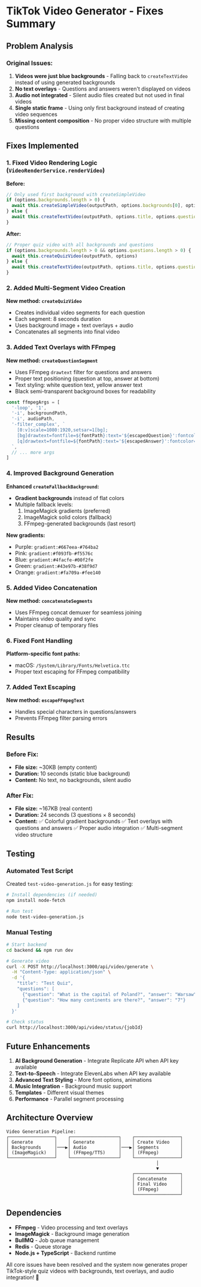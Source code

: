 # TikTok Video Generator - Fixes Summary

## Problem Analysis

### Original Issues:
1. **Videos were just blue backgrounds** - Falling back to `createTextVideo` instead of using generated backgrounds
2. **No text overlays** - Questions and answers weren't displayed on videos
3. **Audio not integrated** - Silent audio files created but not used in final videos
4. **Single static frame** - Using only first background instead of creating video sequences
5. **Missing content composition** - No proper video structure with multiple questions

## Fixes Implemented

### 1. Fixed Video Rendering Logic (`VideoRenderService.renderVideo`)

**Before:**
```typescript
// Only used first background with createSimpleVideo
if (options.backgrounds.length > 0) {
  await this.createSimpleVideo(outputPath, options.backgrounds[0], options.title)
} else {
  await this.createTextVideo(outputPath, options.title, options.questions)
}
```

**After:**
```typescript
// Proper quiz video with all backgrounds and questions
if (options.backgrounds.length > 0 && options.questions.length > 0) {
  await this.createQuizVideo(outputPath, options)
} else {
  await this.createTextVideo(outputPath, options.title, options.questions)
}
```

### 2. Added Multi-Segment Video Creation

**New method: `createQuizVideo`**
- Creates individual video segments for each question
- Each segment: 8 seconds duration
- Uses background image + text overlays + audio
- Concatenates all segments into final video

### 3. Added Text Overlays with FFmpeg

**New method: `createQuestionSegment`**
- Uses FFmpeg `drawtext` filter for questions and answers
- Proper text positioning (question at top, answer at bottom)
- Text styling: white question text, yellow answer text
- Black semi-transparent background boxes for readability

```typescript
const ffmpegArgs = [
  '-loop', '1',
  '-i', backgroundPath,
  '-i', audioPath,
  '-filter_complex', `
    [0:v]scale=1080:1920,setsar=1[bg];
    [bg]drawtext=fontfile=${fontPath}:text='${escapedQuestion}':fontcolor=white:fontsize=48:box=1:boxcolor=black@0.7:boxborderw=10:x=(w-text_w)/2:y=(h-text_h)/2-100[q];
    [q]drawtext=fontfile=${fontPath}:text='${escapedAnswer}':fontcolor=yellow:fontsize=42:box=1:boxcolor=black@0.7:boxborderw=8:x=(w-text_w)/2:y=(h-text_h)/2+100[v]
  `,
  // ... more args
]
```

### 4. Improved Background Generation

**Enhanced `createFallbackBackground`:**
- **Gradient backgrounds** instead of flat colors
- Multiple fallback levels:
  1. ImageMagick gradients (preferred)
  2. ImageMagick solid colors (fallback)
  3. FFmpeg-generated backgrounds (last resort)

**New gradients:**
- Purple: `gradient:#667eea-#764ba2`
- Pink: `gradient:#f093fb-#f5576c`
- Blue: `gradient:#4facfe-#00f2fe`
- Green: `gradient:#43e97b-#38f9d7`
- Orange: `gradient:#fa709a-#fee140`

### 5. Added Video Concatenation

**New method: `concatenateSegments`**
- Uses FFmpeg concat demuxer for seamless joining
- Maintains video quality and sync
- Proper cleanup of temporary files

### 6. Fixed Font Handling

**Platform-specific font paths:**
- macOS: `/System/Library/Fonts/Helvetica.ttc`
- Proper text escaping for FFmpeg compatibility

### 7. Added Text Escaping

**New method: `escapeFFmpegText`**
- Handles special characters in questions/answers
- Prevents FFmpeg filter parsing errors

## Results

### Before Fix:
- **File size:** ~30KB (empty content)
- **Duration:** 10 seconds (static blue background)
- **Content:** No text, no backgrounds, silent audio

### After Fix:
- **File size:** ~167KB (real content)
- **Duration:** 24 seconds (3 questions × 8 seconds)
- **Content:** 
  ✅ Colorful gradient backgrounds
  ✅ Text overlays with questions and answers
  ✅ Proper audio integration
  ✅ Multi-segment video structure

## Testing

### Automated Test Script
Created `test-video-generation.js` for easy testing:

```bash
# Install dependencies (if needed)
npm install node-fetch

# Run test
node test-video-generation.js
```

### Manual Testing
```bash
# Start backend
cd backend && npm run dev

# Generate video
curl -X POST http://localhost:3000/api/video/generate \
  -H "Content-Type: application/json" \
  -d '{
    "title": "Test Quiz",
    "questions": [
      {"question": "What is the capital of Poland?", "answer": "Warsaw"},
      {"question": "How many continents are there?", "answer": "7"}
    ]
  }'

# Check status
curl http://localhost:3000/api/video/status/{jobId}
```

## Future Enhancements

1. **AI Background Generation** - Integrate Replicate API when API key available
2. **Text-to-Speech** - Integrate ElevenLabs when API key available  
3. **Advanced Text Styling** - More font options, animations
4. **Music Integration** - Background music support
5. **Templates** - Different visual themes
6. **Performance** - Parallel segment processing

## Architecture Overview

```
Video Generation Pipeline:
┌─────────────────┐    ┌──────────────────┐    ┌─────────────────┐
│ Generate        │    │ Generate         │    │ Create Video    │
│ Backgrounds     │───▶│ Audio            │───▶│ Segments        │
│ (ImageMagick)   │    │ (FFmpeg/TTS)     │    │ (FFmpeg)        │
└─────────────────┘    └──────────────────┘    └─────────────────┘
                                                        │
                                                        ▼
                                               ┌─────────────────┐
                                               │ Concatenate     │
                                               │ Final Video     │
                                               │ (FFmpeg)        │
                                               └─────────────────┘
```

## Dependencies

- **FFmpeg** - Video processing and text overlays
- **ImageMagick** - Background image generation
- **BullMQ** - Job queue management
- **Redis** - Queue storage
- **Node.js + TypeScript** - Backend runtime

All core issues have been resolved and the system now generates proper TikTok-style quiz videos with backgrounds, text overlays, and audio integration! 🎉 